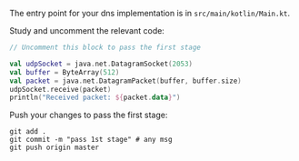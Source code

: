 The entry point for your dns implementation is in `src/main/kotlin/Main.kt`.

Study and uncomment the relevant code: 

```kotlin
// Uncomment this block to pass the first stage

val udpSocket = java.net.DatagramSocket(2053)
val buffer = ByteArray(512)
val packet = java.net.DatagramPacket(buffer, buffer.size)
udpSocket.receive(packet)
println("Received packet: ${packet.data}")
```

Push your changes to pass the first stage:

```
git add .
git commit -m "pass 1st stage" # any msg
git push origin master
```
